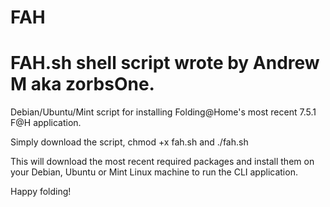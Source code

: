 # FAH
# FAH.sh shell script wrote by Andrew M aka zorbsOne.

Debian/Ubuntu/Mint script for installing Folding@Home's most recent 7.5.1 F@H application.

Simply download the script, chmod +x fah.sh and ./fah.sh

This will download the most recent required packages and install them on your Debian, Ubuntu or Mint Linux machine to run the CLI application.

Happy folding!
